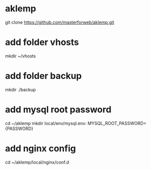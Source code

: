 # aklemp
git clone https://github.com/masterforweb/aklemp.git

# add folder vhosts
mkdir ~/vhosts

# add folder backup
mkdir ./backup

# add mysql root password
cd ~/aklemp
mkdir local/env/mysql.env:
MYSQL_ROOT_PASSWORD={PASSWORD}

# add nginx config
cd ~/aklemp/local/nginx/conf.d





